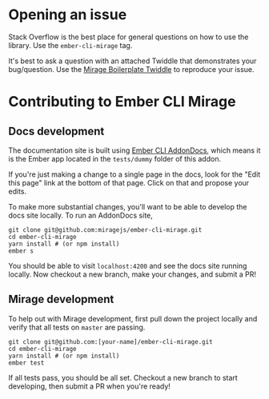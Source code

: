 # Opening an issue

Stack Overflow is the best place for general questions on how to use the library. Use the `ember-cli-mirage` tag.

It's best to ask a question with an attached Twiddle that demonstrates your bug/question. Use the [Mirage Boilerplate Twiddle](https://ember-twiddle.com/eedfd390d8394d54d5bfd0ed988a5d0f) to reproduce your issue.

# Contributing to Ember CLI Mirage

## Docs development

The documentation site is built using [Ember CLI AddonDocs](https://ember-learn.github.io/ember-cli-addon-docs/), which means it is the Ember app located in the `tests/dummy` folder of this addon.

If you're just making a change to a single page in the docs, look for the "Edit this page" link at the bottom of that page. Click on that and propose your edits.

To make more substantial changes, you'll want to be able to develop the docs site locally. To run an AddonDocs site,

```shell
git clone git@github.com:miragejs/ember-cli-mirage.git
cd ember-cli-mirage
yarn install # (or npm install)
ember s
```

You should be able to visit `localhost:4200` and see the docs site running locally. Now checkout a new branch, make your changes, and submit a PR!

## Mirage development

To help out with Mirage development, first pull down the project locally and verify that all tests on `master` are passing.

```
git clone git@github.com:[your-name]/ember-cli-mirage.git
cd ember-cli-mirage
yarn install # (or npm install)
ember test
```

If all tests pass, you should be all set. Checkout a new branch to start developing, then submit a PR when you're ready!
